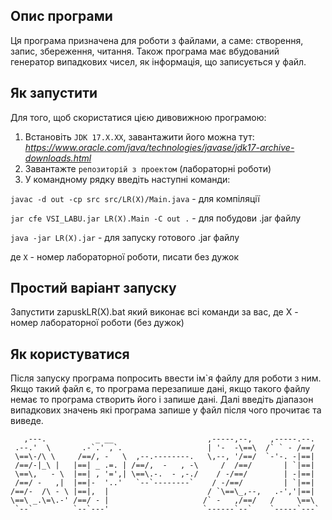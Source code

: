 ## Опис програми
Ця програма призначена для роботи з файлами, а саме: створення, запис, збереження, читання.
Також програма має вбудований генератор випадкових чисел, як інформація, що записується у файл. 

## Як запустити
Для того, щоб скористатися цією дивовижною програмою:
1. Встановіть `JDK 17.X.XX`, завантажити його можна тут: *https://www.oracle.com/java/technologies/javase/jdk17-archive-downloads.html*
2. Завантажте `репозиторій з проектом` (лабораторні роботи)
3. У командному рядку введіть наступні команди:

`javac -d out -cp src src/LR(X)/Main.java` - для компіляції

`jar cfe VSI_LABU.jar LR(X).Main -C out .` - для побудови .jar файлу

`java -jar LR(X).jar` - для запуску готового .jar файлу

де `X` - номер лабораторної роботи, писати без дужок
## Простий варіант запуску
Запустити zapuskLR(X).bat який виконає всі команди за вас, де Х - номер лабораторної роботи (без дужок)

## Як користуватися
Після запуску програма попросить ввести ім`я файлу для роботи з ним. Якщо такий файл є, то програма перезапише дані, якщо такого файлу немає то програма створить його і запише дані. Далі введіть діапазон випадкових значень які програма запише у файл після чого прочитає та виведе.
```
   ,---.           _ __                     ,-----,--,    ,-----.--.
 .--.'  \       .-`.' ,`.                   | '-  -\==\  /` ` - /==/
 \==\-/\ \     /==/, -   \  ,--.--------.   \,--, '/==/  `-'-. -|==|
 /==/-|_\ |   |==| _ .=. | /==/,  -   , -\     /  /==/       | `|==|
 \==\,   - \  |==| , '=',| \==\.-.  - ,-./    / -/==/        | -|==|
 /==/ -   ,|  |==|-  '..'   `--`--------`    / -/==/         | `|==|
/==/-  /\ - \ |==|,  |                      / `\==\_,--,   .-','|==|
\==\ _.\=\.-' /==/ - |                     /` -   ,/==/   /     \==\
 `--`         `--`---'                     `------`--`    `-----`---`
```